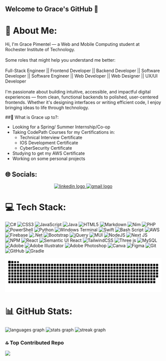 <!--
**GracePimentel23/GracePimentel23** is a ✨ _special_ ✨ repository because its `README.md` (this file) appears on your GitHub profile.
-->

<h2 align="left">Welcome to Grace's GitHub 💙</h2>

# 💫 About Me:
Hi, I'm Grace Pimentel — a Web and Mobile Computing student at Rochester Institute of Technology.<br><br>Some roles that might help you understand me better:<br><br>Full-Stack Engineer || Frontend Developer || Backend Developer || Software Developer || Software Engineer || Web Developer || Web Designer || UX/UI Developer<br><br>I'm passionate about building intuitive, accessible, and impactful digital experiences — from clean, functional backends to polished, user-centered frontends. Whether it's designing interfaces or writing efficient code, I enjoy bringing ideas to life through technology.<br><be>

##🤔 What is Grace up to?:
<ul>
  <li> Looking for a Spring/ Summer Internship/Co-op </li>
  <li> Taking CodePath Courses for my Certifications in:
    <ul>
      <li> Technical Interview Certificate</li>
      <li> IOS Development Certificate</li>
      <li> CyberSecurity Certificate </li>
    </ul>
  </li>
  <li> Studying to get my AWS Certificate</li>
  <li> Working on some personal projects</li>
</ul>

## 🌐 Socials:

<div align="center">
  <a href="https://www.linkedin.com/in/grace-pimentel26/" target="_blank">
    <img src="https://img.shields.io/static/v1?message=Linkedin&logo=linkedin&label=&color=0077B5&logoColor=white&labelColor=&style=for-the-badge" height="35" alt="linkedin logo"  />
  </a>
  <a href="mailto:pimentelgrace6@gmail.com" target="_blank">
    <img src="https://img.shields.io/static/v1?message=pimentelgrace6@gmail.com&logo=gmail&label=&color=D14836&logoColor=white&labelColor=&style=for-the-badge" height="35" alt="gmail logo"  />
  </a>
</div>

# 💻 Tech Stack:
![C#](https://img.shields.io/badge/c%23-%23239120.svg?style=for-the-badge&logo=csharp&logoColor=white) ![CSS3](https://img.shields.io/badge/css3-%231572B6.svg?style=for-the-badge&logo=css3&logoColor=white) ![JavaScript](https://img.shields.io/badge/javascript-%23323330.svg?style=for-the-badge&logo=javascript&logoColor=%23F7DF1E) ![Java](https://img.shields.io/badge/java-%23ED8B00.svg?style=for-the-badge&logo=openjdk&logoColor=white) ![HTML5](https://img.shields.io/badge/html5-%23E34F26.svg?style=for-the-badge&logo=html5&logoColor=white) ![Markdown](https://img.shields.io/badge/markdown-%23000000.svg?style=for-the-badge&logo=markdown&logoColor=white) ![Nim](https://img.shields.io/badge/nim-%23FFE953.svg?style=for-the-badge&logo=nim&logoColor=white) ![PHP](https://img.shields.io/badge/php-%23777BB4.svg?style=for-the-badge&logo=php&logoColor=white) ![PowerShell](https://img.shields.io/badge/PowerShell-%235391FE.svg?style=for-the-badge&logo=powershell&logoColor=white) ![Python](https://img.shields.io/badge/python-3670A0?style=for-the-badge&logo=python&logoColor=ffdd54) ![Windows Terminal](https://img.shields.io/badge/Windows%20Terminal-%234D4D4D.svg?style=for-the-badge&logo=windows-terminal&logoColor=white) ![Swift](https://img.shields.io/badge/swift-F54A2A?style=for-the-badge&logo=swift&logoColor=white) ![Bash Script](https://img.shields.io/badge/bash_script-%23121011.svg?style=for-the-badge&logo=gnu-bash&logoColor=white) ![AWS](https://img.shields.io/badge/AWS-%23FF9900.svg?style=for-the-badge&logo=amazon-aws&logoColor=white) ![Firebase](https://img.shields.io/badge/firebase-%23039BE5.svg?style=for-the-badge&logo=firebase) ![.Net](https://img.shields.io/badge/.NET-5C2D91?style=for-the-badge&logo=.net&logoColor=white) ![Bootstrap](https://img.shields.io/badge/bootstrap-%238511FA.svg?style=for-the-badge&logo=bootstrap&logoColor=white) ![jQuery](https://img.shields.io/badge/jquery-%230769AD.svg?style=for-the-badge&logo=jquery&logoColor=white) ![MUI](https://img.shields.io/badge/MUI-%230081CB.svg?style=for-the-badge&logo=mui&logoColor=white) ![NodeJS](https://img.shields.io/badge/node.js-6DA55F?style=for-the-badge&logo=node.js&logoColor=white) ![Next JS](https://img.shields.io/badge/Next-black?style=for-the-badge&logo=next.js&logoColor=white) ![NPM](https://img.shields.io/badge/NPM-%23CB3837.svg?style=for-the-badge&logo=npm&logoColor=white) ![React](https://img.shields.io/badge/react-%2320232a.svg?style=for-the-badge&logo=react&logoColor=%2361DAFB) ![Semantic UI React](https://img.shields.io/badge/Semantic%20UI%20React-%2335BDB2.svg?style=for-the-badge&logo=SemanticUIReact&logoColor=white) ![TailwindCSS](https://img.shields.io/badge/tailwindcss-%2338B2AC.svg?style=for-the-badge&logo=tailwind-css&logoColor=white) ![Three js](https://img.shields.io/badge/threejs-black?style=for-the-badge&logo=three.js&logoColor=white) ![MySQL](https://img.shields.io/badge/mysql-4479A1.svg?style=for-the-badge&logo=mysql&logoColor=white) ![Adobe](https://img.shields.io/badge/adobe-%23FF0000.svg?style=for-the-badge&logo=adobe&logoColor=white) ![Adobe Illustrator](https://img.shields.io/badge/adobe%20illustrator-%23FF9A00.svg?style=for-the-badge&logo=adobe%20illustrator&logoColor=white) ![Adobe Photoshop](https://img.shields.io/badge/adobe%20photoshop-%2331A8FF.svg?style=for-the-badge&logo=adobe%20photoshop&logoColor=white) ![Canva](https://img.shields.io/badge/Canva-%2300C4CC.svg?style=for-the-badge&logo=Canva&logoColor=white) ![Figma](https://img.shields.io/badge/figma-%23F24E1E.svg?style=for-the-badge&logo=figma&logoColor=white) ![Git](https://img.shields.io/badge/git-%23F05033.svg?style=for-the-badge&logo=git&logoColor=white) ![GitHub](https://img.shields.io/badge/github-%23121011.svg?style=for-the-badge&logo=github&logoColor=white) ![Gradle](https://img.shields.io/badge/Gradle-02303A.svg?style=for-the-badge&logo=Gradle&logoColor=white)

<picture>
  <source media="(prefers-color-scheme: dark)" srcset="https://raw.githubusercontent.com/GracePimentel23/GracePimentel23/output/github-snake-dark.svg?v=2" />
  <source media="(prefers-color-scheme: light)" srcset="https://raw.githubusercontent.com/GracePimentel23/GracePimentel23/output/github-snake.svg?v=2" />
  <img alt="github-snake" src="https://raw.githubusercontent.com/GracePimentel23/GracePimentel23/output/github-snake.svg?v=2" />
</picture>


# 📊 GitHub Stats:

###

<div align="left">
  <img src="https://github-readme-stats.vercel.app/api/top-langs?username=GracePimentel23&locale=en&hide_title=false&layout=compact&card_width=320&langs_count=12&theme=github_dark&hide_border=true" height="200" alt="languages graph"  />
  <img src="https://github-readme-stats.vercel.app/api?username=GracePimentel23&hide_title=false&hide_rank=false&show_icons=true&include_all_commits=true&count_private=true&disable_animations=false&theme=github_dark&locale=en&hide_border=true" height="200" alt="stats graph"  />
  <img src="https://streak-stats.demolab.com?user=GracePimentel23&locale=en&mode=weekly&theme=prussian&hide_border=true&border_radius=5" height="200" alt="streak graph"  />
</div>

### 🔝 Top Contributed Repo
![](https://github-contributor-stats.vercel.app/api?username=GracePimentel23&limit=5&theme=transparent&combine_all_yearly_contributions=true)





